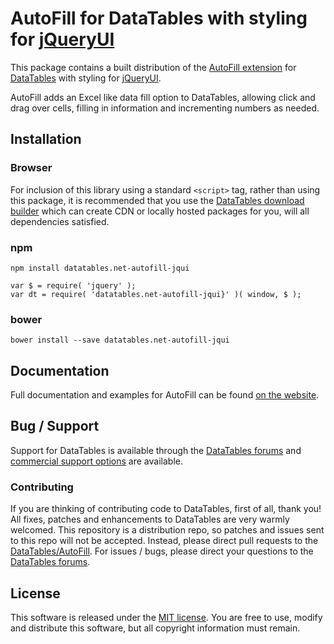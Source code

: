 # AutoFill for DataTables with styling for [jQueryUI](http://jqueryui.com/)

This package contains a built distribution of the [AutoFill extension](https://datatables.net/extensions/AutoFill) for [DataTables](https://datatables.net/) with styling for [jQueryUI](http://jqueryui.com/).

AutoFill adds an Excel like data fill option to DataTables, allowing click and drag over cells, filling in information and incrementing numbers as needed.


## Installation

### Browser

For inclusion of this library using a standard `<script>` tag, rather than using this package, it is recommended that you use the [DataTables download builder](//datatables.net/download) which can create CDN or locally hosted packages for you, will all dependencies satisfied.

### npm

```
npm install datatables.net-autofill-jqui
```

```
var $ = require( 'jquery' );
var dt = require( 'datatables.net-autofill-jqui}' )( window, $ );
```

### bower

```
bower install --save datatables.net-autofill-jqui
```



## Documentation

Full documentation and examples for AutoFill can be found [on the website](https://datatables.net/extensions/autofill).


## Bug / Support

Support for DataTables is available through the [DataTables forums](//datatables.net/forums) and [commercial support options](//datatables.net/support) are available.


### Contributing

If you are thinking of contributing code to DataTables, first of all, thank you! All fixes, patches and enhancements to DataTables are very warmly welcomed. This repository is a distribution repo, so patches and issues sent to this repo will not be accepted. Instead, please direct pull requests to the [DataTables/AutoFill](http://github.com/DataTables/AutoFill). For issues / bugs, please direct your questions to the [DataTables forums](//datatables.net/forums).


## License

This software is released under the [MIT license](//datatables.net/license). You are free to use, modify and distribute this software, but all copyright information must remain.

